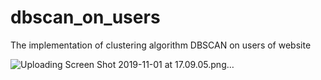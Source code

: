 # dbscan_on_users
The implementation of clustering algorithm DBSCAN on users of website


![Uploading Screen Shot 2019-11-01 at 17.09.05.png…]()




